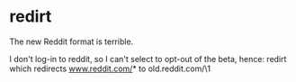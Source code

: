 # redirt
The new Reddit format is terrible. 

I don't log-in to reddit, so I can't select to opt-out of the beta, hence: redirt which redirects www.reddit.com/* to old.reddit.com/\1

